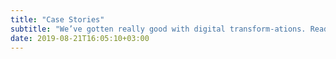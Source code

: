 ```yaml
---
title: "Case Stories"
subtitle: "We’ve gotten really good with digital transform-ations. Read the stories."
date: 2019-08-21T16:05:10+03:00
---
```


